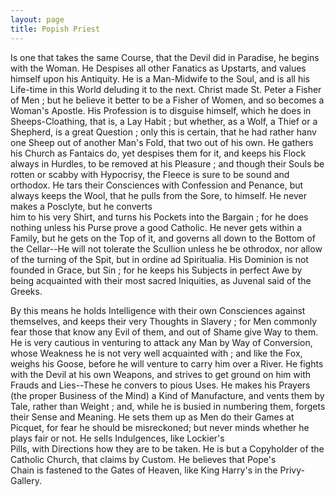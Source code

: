 ```yaml
---
layout: page
title: Popish Priest
---
```


Is one that takes the same Course,  that the
Devil did in Paradise, he begins with the
Woman. He Despises all other  Fanatics as Upstarts, and values himself upon his Antiquity.
He is a Man-Midwife to the Soul, and is all
his Life-time in this World deluding it to the
next. Christ made St. Peter a Fisher of Men ;
but he believe it better to be a Fisher of Women, and so becomes a Woman's Apostle.
His Profession is to disguise himself, which he
does in Sheeps-Cloathing, that is, a Lay Habit ;
but whether, as a Wolf, a Thief or a Shepherd, is a great Question ; only this is certain,
that he had rather hanv one Sheep out of another Man's Fold, that two out of his own.
He gathers his Church as Fantaics do, yet despises them for it, and keeps his Flock always in
Hurdles, to be removed at his Pleasure ; and
though their Souls be rotten or scabby with
Hypocrisy, the Fleece is sure to be sound and
orthodox. He tars their Consciences with
Confession and Penance, but always keeps the
Wool, that he pulls from the Sore, to himself.
He never makes a Posclyte, but he converts   
him to his very Shirt, and turns his Pockets
into the Bargain ; for he does nothing unless
his Purse prove a good Catholic. He never gets
within a Family, but he gets on the Top of it,
and governs all down to the Bottom of the
Cellar--He will not tolerate the Scullion unless he be othrodox, nor allow of the turning
of the Spit, but in ordine ad Spiritualia. His
  Dominion is not founded in Grace, but Sin ; for he
keeps his Subjects in perfect Awe by being
acquainted with their most sacred Iniquities,
as Juvenal said of the Greeks.   

By this means he holds Intelligence with their
own Consciences against themselves, and keeps
their very Thoughts in Slavery ; for Men commonly fear those that know any Evil of them,
and out of Shame give Way to them. He is
very cautious in venturing to attack any Man
by Way of Conversion, whose Weakness he is
not very well acquainted with ; and like the
Fox, weighs his Goose, before he will venture
to carry him over a River. He fights with the
  Devil at his own Weapons, and strives to get
ground on him with Frauds and Lies--These
he convers to pious Uses. He makes his
Prayers (the proper Business of the Mind) a
Kind of Manufacture, and vents them by Tale,
rather than Weight ; and, while he is busied
in numbering them, forgets their Sense and
Meaning. He sets them up as Men do their
Games at Picquet, for fear he should be misreckoned; but never minds whether he plays
fair or not. He sells Indulgences, like Lockier's   
Pills, with Directions how they are to be taken.
He is but a Copyholder of the Catholic Church,
that claims by Custom. He believes that Pope's   
Chain is fastened to the Gates of Heaven, like
King Harry's in the Privy-Gallery.
